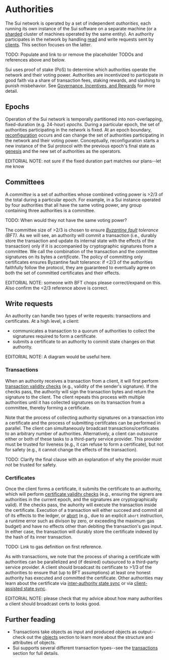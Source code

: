 # Authorities

The Sui network is operated by a set of independent *authorities*, each running its own instance of the Sui software on a separate machine (or a [sharded](TODO) cluster of machines operated by the same entity). An authority participates in the network by handling [read](TODO) and write requests sent by [clients](TODO). This section focuses on the latter.

TODO: Populate and link to or remove the placeholder TODOs and references above and below.

Sui uses proof of stake (PoS) to determine which authorities operate the network and their voting power. Authorities are incentivized to participate in good faith via a share of transaction fees, staking rewards, and slashing to punish misbehavior. See [Governance, Incentives, and Rewards](TODO) for more detail.

## Epochs
Operation of the Sui network is temporally partitioned into non-overlapping, fixed-duration (e.g. 24-hour) *epochs*. During a particular epoch, the set of authorities participating in the network is fixed. At an epoch boundary, [reconfiguration](TODO) occurs and can change the set of authorities participating in the network and their voting power. Conceptually, reconfiguration starts a new instance of the Sui protocol with the previous epoch's final state as [genesis](objects.md#the-transaction-object-dag-relating-objects-and-transactions) and the new set of authorities as the operators.

EDITORIAL NOTE: not sure if the fixed duration part matches our plans--let me know

## Committees
A *committee* is a set of authorities whose combined voting power is >2/3 of the total during a particular epoch. For example, in a Sui instance operated by four authorities that all have the same voting power, any group containing three authorities is a committee.

TODO: When would they not have the same voting power?

The committee size of >2/3 is chosen to ensure *[Byzantine fault](https://en.wikipedia.org/wiki/Byzantine_fault) tolerance (BFT)*. As we will see, an authority will  commit a transaction (i.e., durably store the transaction and update its internal state with the effects of the transaction) only if it is accompanied by cryptographic signatures from a committee. We call the combination of the transaction and the committee signatures on its bytes a *certificate*. The policy of  committing only certificates ensures Byzantine fault tolerance: if <2/3 of the authorities faithfully follow the protocol, they are guaranteed to eventually agree on both the set of committed certificates and their effects.

EDITORIAL NOTE: someone with BFT chops please correct/expand on this. Also confirm the <2/3 reference above is correct.

## Write requests
An authority can handle two types of write requests: transactions and certificates. At a high level, a client:
* communicates a transaction to a quorum of authorities to collect the signatures required to form a certificate.
* submits a certificate to an authority to commit state changes on that authority.

EDITORIAL NOTE: A diagram would be useful here.

### Transactions
When an authority receives a transaction from a client, it will first perform [transaction validity checks](TODO) (e.g., validity of the sender's signature). If the checks pass, the authority will sign the transaction bytes and return the signature to the client. The client repeats this process with multiple authorities until it has collected signatures on its transaction from a committee, thereby forming a certificate.

Note that the process of collecting authority signatures on a transaction into a certificate and the process of submitting certifcates can be performed in parallel. The client can simultaneously broadcast transactions/certificates to an arbitrary number of authorities. Alternatively, a client can outsource either or both of these tasks to a third-party service provider. This provider must be trusted for liveness (e.g., it can refuse to form a certificate), but not for safety (e.g., it cannot change the effects of the transaction).

TODO: Clarify the final clause with an explanation of why the provider must *not* be trusted for safety.

### Certificates
Once the client forms a certificate, it submits the certificate to an authority, which will perform [certificate validity checks](TODO) (e.g., ensuring the signers are authorities in the current epoch, and the signatures are cryptographically valid). If the checks pass, the auhority will execute the transaction inside the certificate. Execution of a transaction will either succeed and commit all of its effects to the ledger, or [abort](TODO) (e.g., due to an explicit `abort` instruction, a runtime error such as divison by zero, or exceeding the maximum gas budget) and have no effects other than debiting the transaction's gas input. In either case, the transaction will durably store the certificate indexed by the hash of its inner transaction.

TODO: Link to gas definition on first reference.

As with transactions, we note that the process of sharing a certificate with authorities can be parallelized and (if desired) outsourced to a third-party service provider. A client should broadcast its certificate to >1/3 of the authorities to ensure that (up to BFT assumptions) at least one honest authority has executed and committed the certificate. Other authorities may learn about the certificate via [inter-authority state sync](TODO) or via [client-assisted state sync](TODO).

EDITORIAL NOTE: please check that my advice about how many authorities a client should broadcast certs to looks good.

## Further feading

* Transactions take objects as input and produced objects as output--check out the [objects](objects.md) section to learn more about the structure and attributes of objects.
* Sui supports several different transaction types--see the [transactions](transactions.md) section for full details.
